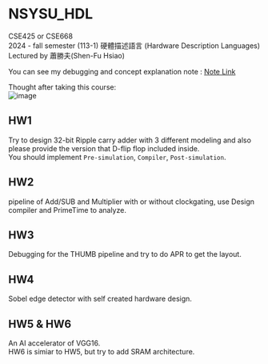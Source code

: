 # NSYSU_HDL
CSE425 or CSE668  
2024 - fall semester (113-1) 硬體描述語言 (Hardware Description Languages)  
Lectured by 蕭勝夫(Shen-Fu Hsiao)   

You can see my debugging and concept explanation note : [Note Link](https://hackmd.io/RUqx3M27QB2AF-uChdtUTA?both)  

Thought after taking this course:   
![image](https://github.com/user-attachments/assets/e3d7c7ad-c682-4995-8337-9808f264f75c)

## HW1
Try to design 32-bit Ripple carry adder with 3 different modeling and also please provide the version that D-flip flop included inside.  
You should implement `Pre-simulation`, `Compiler`, `Post-simulation`.  

## HW2
pipeline of Add/SUB and Multiplier with or without clockgating, use Design compiler and PrimeTime to analyze.  

## HW3
Debugging for the THUMB pipeline and try to do APR to get the layout.  

## HW4
Sobel edge detector with self created hardware design.  

## HW5 & HW6
An AI accelerator of VGG16.  
HW6 is simiar to HW5, but try to add SRAM architecture.  
